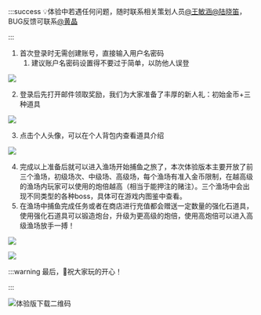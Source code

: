 :::success
💡体验中若遇任何问题，随时联系相关策划人员[@王敏涵](undefined/cookie-ylrqq)[@陆晓笛](undefined/luxiaodi-pwcew)，BUG反馈可联系[@黄晶](undefined/qplwtf3)

:::

1. 首次登录时无需创建账号，直接输入用户名密码
    1. 建议账户名密码设置得不要过于简单，以防他人误登

![](https://cdn.nlark.com/yuque/0/2024/png/26927517/1730857912707-0a5939e2-9787-4c25-91a1-c3df07761d81.png)

2. 登录后先打开邮件领取奖励，我们为大家准备了丰厚的新人礼：初始金币+三种道具

![](https://cdn.nlark.com/yuque/0/2024/png/26927517/1730858112614-ca129fcf-67cc-41ba-904f-b8606f5ed9ae.png)

3. 点击个人头像，可以在个人背包内查看道具介绍

![](https://cdn.nlark.com/yuque/0/2024/png/26927517/1730858263771-a0d5d77c-d9ee-4d9c-b6f6-4b525ce04578.png)

4. 完成以上准备后就可以进入渔场开始捕鱼之旅了，本次体验版本主要开放了前三个渔场，初级场次、中级场、高级场，每个渔场有准入金币限制，在越高级的渔场内玩家可以使用的炮倍越高（相当于能押注的赌注）。三个渔场中会出现不同类型的各种boss，具体可在游戏内图鉴中查看。
5. 在渔场中捕鱼完成任务或者在商店进行充值都会赠送一定数量的强化石道具，使用强化石道具可以锻造炮台，升级为更高级的炮倍，使用高炮倍可以进入高级渔场放手一搏！

![](https://cdn.nlark.com/yuque/0/2024/png/26927517/1730859031680-5ab60dd9-f961-4b1f-8fc7-294d8f85e5bd.png)

![](https://cdn.nlark.com/yuque/0/2024/png/26927517/1730859074056-f6af18e1-45c1-434f-90ef-045b5725fae8.png)

:::warning
最后，🎉祝大家玩的开心！

:::

![体验版下载二维码](https://cdn.nlark.com/yuque/0/2024/jpeg/26927517/1730859965770-9151d665-7064-43a6-9599-56e403a43a0d.jpeg)

